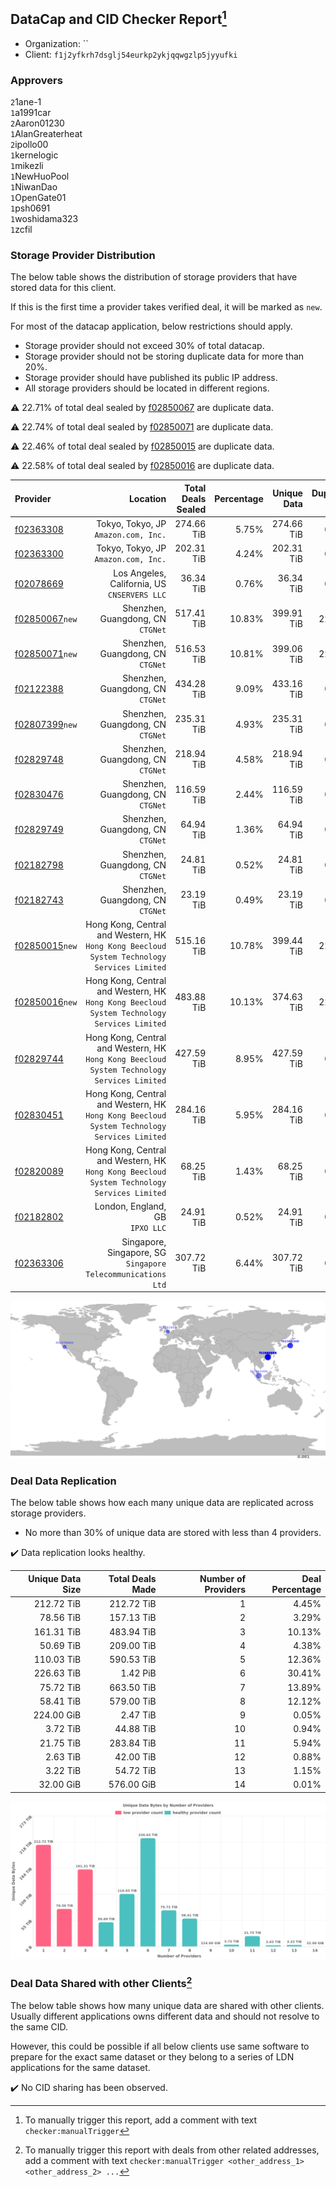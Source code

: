 ## DataCap and CID Checker Report[^1]
 - Organization: ``
 - Client: `f1j2yfkrh7dsglj54eurkp2ykjqqwgzlp5jyyufki`
### Approvers
`2`1ane-1<br/>`1`a1991car<br/>`2`Aaron01230<br/>`1`AlanGreaterheat<br/>`2`ipollo00<br/>`1`kernelogic<br/>`1`mikezli<br/>`1`NewHuoPool<br/>`1`NiwanDao<br/>`1`OpenGate01<br/>`1`psh0691<br/>`1`woshidama323<br/>`1`zcfil


### Storage Provider Distribution
The below table shows the distribution of storage providers that have stored data for this client.

If this is the first time a provider takes verified deal, it will be marked as `new`.

For most of the datacap application, below restrictions should apply.
 - Storage provider should not exceed 30% of total datacap.
 - Storage provider should not be storing duplicate data for more than 20%.
 - Storage provider should have published its public IP address.
 - All storage providers should be located in different regions.

⚠️ 22.71% of total deal sealed by [f02850067](https://filfox.info/en/address/f02850067) are duplicate data.

⚠️ 22.74% of total deal sealed by [f02850071](https://filfox.info/en/address/f02850071) are duplicate data.

⚠️ 22.46% of total deal sealed by [f02850015](https://filfox.info/en/address/f02850015) are duplicate data.

⚠️ 22.58% of total deal sealed by [f02850016](https://filfox.info/en/address/f02850016) are duplicate data.

| Provider                                                    |                                                                                       Location | Total Deals Sealed | Percentage | Unique Data | Duplicate Deals |
| :---------------------------------------------------------- | ---------------------------------------------------------------------------------------------: | -----------------: | ---------: | ----------: | --------------: |
| [f02363308](https://filfox.info/en/address/f02363308)       |                                                        Tokyo, Tokyo, JP<br/>`Amazon.com, Inc.` |         274.66 TiB |      5.75% |  274.66 TiB |           0.00% |
| [f02363300](https://filfox.info/en/address/f02363300)       |                                                        Tokyo, Tokyo, JP<br/>`Amazon.com, Inc.` |         202.31 TiB |      4.24% |  202.31 TiB |           0.00% |
| [f02078669](https://filfox.info/en/address/f02078669)       |                                                Los Angeles, California, US<br/>`CNSERVERS LLC` |          36.34 TiB |      0.76% |   36.34 TiB |           0.00% |
| [f02850067](https://filfox.info/en/address/f02850067)`new`  |                                                           Shenzhen, Guangdong, CN<br/>`CTGNet` |         517.41 TiB |     10.83% |  399.91 TiB |          22.71% |
| [f02850071](https://filfox.info/en/address/f02850071)`new`  |                                                           Shenzhen, Guangdong, CN<br/>`CTGNet` |         516.53 TiB |     10.81% |  399.06 TiB |          22.74% |
| [f02122388](https://filfox.info/en/address/f02122388)       |                                                           Shenzhen, Guangdong, CN<br/>`CTGNet` |         434.28 TiB |      9.09% |  433.16 TiB |           0.26% |
| [f02807399](https://filfox.info/en/address/f02807399)`new`  |                                                           Shenzhen, Guangdong, CN<br/>`CTGNet` |         235.31 TiB |      4.93% |  235.31 TiB |           0.00% |
| [f02829748](https://filfox.info/en/address/f02829748)       |                                                           Shenzhen, Guangdong, CN<br/>`CTGNet` |         218.94 TiB |      4.58% |  218.94 TiB |           0.00% |
| [f02830476](https://filfox.info/en/address/f02830476)       |                                                           Shenzhen, Guangdong, CN<br/>`CTGNet` |         116.59 TiB |      2.44% |  116.59 TiB |           0.00% |
| [f02829749](https://filfox.info/en/address/f02829749)       |                                                           Shenzhen, Guangdong, CN<br/>`CTGNet` |          64.94 TiB |      1.36% |   64.94 TiB |           0.00% |
| [f02182798](https://filfox.info/en/address/f02182798)       |                                                           Shenzhen, Guangdong, CN<br/>`CTGNet` |          24.81 TiB |      0.52% |   24.81 TiB |           0.00% |
| [f02182743](https://filfox.info/en/address/f02182743)       |                                                           Shenzhen, Guangdong, CN<br/>`CTGNet` |          23.19 TiB |      0.49% |   23.19 TiB |           0.00% |
| [f02850015](https://filfox.info/en/address/f02850015)`new`  | Hong Kong, Central and Western, HK<br/>`Hong Kong Beecloud System Technology Services Limited` |         515.16 TiB |     10.78% |  399.44 TiB |          22.46% |
| [f02850016](https://filfox.info/en/address/f02850016)`new`  | Hong Kong, Central and Western, HK<br/>`Hong Kong Beecloud System Technology Services Limited` |         483.88 TiB |     10.13% |  374.63 TiB |          22.58% |
| [f02829744](https://filfox.info/en/address/f02829744)       | Hong Kong, Central and Western, HK<br/>`Hong Kong Beecloud System Technology Services Limited` |         427.59 TiB |      8.95% |  427.59 TiB |           0.00% |
| [f02830451](https://filfox.info/en/address/f02830451)       | Hong Kong, Central and Western, HK<br/>`Hong Kong Beecloud System Technology Services Limited` |         284.16 TiB |      5.95% |  284.16 TiB |           0.00% |
| [f02820089](https://filfox.info/en/address/f02820089)       | Hong Kong, Central and Western, HK<br/>`Hong Kong Beecloud System Technology Services Limited` |          68.25 TiB |      1.43% |   68.25 TiB |           0.00% |
| [f02182802](https://filfox.info/en/address/f02182802)       |                                                             London, England, GB<br/>`IPXO LLC` |          24.91 TiB |      0.52% |   24.91 TiB |           0.00% |
| [f02363306](https://filfox.info/en/address/f02363306)       |                                Singapore, Singapore, SG<br/>`Singapore Telecommunications Ltd` |         307.72 TiB |      6.44% |  307.72 TiB |           0.00% |

<img src="https://raw.githubusercontent.com/data-preservation-programs/filplus-checker-assets/main/filecoin-project/filecoin-plus-large-datasets/issues/1198/1702888023839.png"/>

### Deal Data Replication
The below table shows how each many unique data are replicated across storage providers.

- No more than 30% of unique data are stored with less than 4 providers.

✔️ Data replication looks healthy.

| Unique Data Size | Total Deals Made | Number of Providers | Deal Percentage |
| ---------------: | ---------------: | ------------------: | --------------: |
|       212.72 TiB |       212.72 TiB |                   1 |           4.45% |
|        78.56 TiB |       157.13 TiB |                   2 |           3.29% |
|       161.31 TiB |       483.94 TiB |                   3 |          10.13% |
|        50.69 TiB |       209.00 TiB |                   4 |           4.38% |
|       110.03 TiB |       590.53 TiB |                   5 |          12.36% |
|       226.63 TiB |         1.42 PiB |                   6 |          30.41% |
|        75.72 TiB |       663.50 TiB |                   7 |          13.89% |
|        58.41 TiB |       579.00 TiB |                   8 |          12.12% |
|       224.00 GiB |         2.47 TiB |                   9 |           0.05% |
|         3.72 TiB |        44.88 TiB |                  10 |           0.94% |
|        21.75 TiB |       283.84 TiB |                  11 |           5.94% |
|         2.63 TiB |        42.00 TiB |                  12 |           0.88% |
|         3.22 TiB |        54.72 TiB |                  13 |           1.15% |
|        32.00 GiB |       576.00 GiB |                  14 |           0.01% |

<img src="https://raw.githubusercontent.com/data-preservation-programs/filplus-checker-assets/main/filecoin-project/filecoin-plus-large-datasets/issues/1198/1702888024789.png"/>

### Deal Data Shared with other Clients[^3]
The below table shows how many unique data are shared with other clients.
Usually different applications owns different data and should not resolve to the same CID.

However, this could be possible if all below clients use same software to prepare for the exact same dataset or they belong to a series of LDN applications for the same dataset.

✔️ No CID sharing has been observed.

[^1]: To manually trigger this report, add a comment with text `checker:manualTrigger`

[^2]: Deals from those addresses are combined into this report as they are specified with `checker:manualTrigger`

[^3]: To manually trigger this report with deals from other related addresses, add a comment with text `checker:manualTrigger <other_address_1> <other_address_2> ...`
